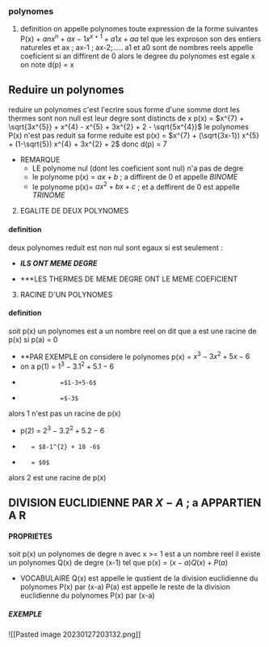 ### polynomes

1) definition 
on appelle polynomes toute expression de la forme suivantes 
P(x) + $an x^{n} + ax-1 x^{x+1} + a1x +aa$ tel que les exproson son des entiers natureles et ax ; ax-1 ; ax-2;..... a1 et a0 sont de nombres reels appelle coeficient 
si an diffirent de 0 alors le degree du polynomes est egale x on note d(p) = x 
## Reduire un polynomes 
reduire un polynomes c'est l'ecrire sous forme d'une somme dont les thermes sont non null est leur degre sont distincts de x
p(x) = $x^{7} + \sqrt{3x^{5}} + x^{4} - x^{5} + 3x^{2} + 2 - \sqrt{5x^{4}}$ 
le polynomes P(x) n'est pas reduit 
sa forme reduite est 
p(x) = $x^{7} + (\sqrt{3x-1}) x^{5} + (1-\sqrt{5}) x^{4} + 3x^{2} + 2$ 
donc d(p) = 7 
- REMARQUE 
	- LE polynome nul (dont les coeficient sont nul) n'a pas de degre 
	- le polynome p(x) = $ax + b$  ; a diffirent de 0 et appelle $BINOME$
	- le polynome p(x)= $ax^{2} + bx + c$  ; et a deffirent de 0 est appelle $TRINOME$
  
2) EGALITE DE DEUX POLYNOMES 
#### definition 
deux polynomes reduit est non nul sont egaux si est seulement :
* ***ILS ONT MEME DEGRE*** 
- ***LES THERMES DE MEME DEGRE ONT LE MEME COEFICIENT
3) RACINE D'UN POLYNOMES 
#### definition 
soit p(x) un polynomes est a un nombre reel 
on dit que a est une racine de p(x) si p(a) = 0 
- **PAR EXEMPLE
on considere le polynomes p(x) = $x^{3} - 3x^{2} + 5x - 6$
- on a p(1) = $1^{3} - 3.1^{2} +5.1 - 6$
-                =$1-3+5-6$
-                =$-3$ 
alors 1 n'est pas un racine de p(x)
- p(2) = $2^{3} - 3.2^{2} + 5.2 - 6$
-        = $8-1^{2} + 10 -6$ 
-        = $0$ 
alors 2 est une racine de p(x)

## DIVISION EUCLIDIENNE PAR $X-A$    ; a APPARTIEN A R 
#### PROPRIETES
soit p(x) un polynomes de degre n avec x >= 1 est a un nombre reel 
il existe un polynomes Q(x) de degre (x-1) tel que 
p(x) = $(x-a) Q(x) + P(a)$ 
- VOCABULAIRE 
Q(x) est appelle le qustient de la division euclidienne du polynomes P(x) par (x-a)
P(a) est appelle le reste de la division euclidienne du polynomes P(x) par (x-a)
##### EXEMPLE
![[Pasted image 20230127203132.png]]

